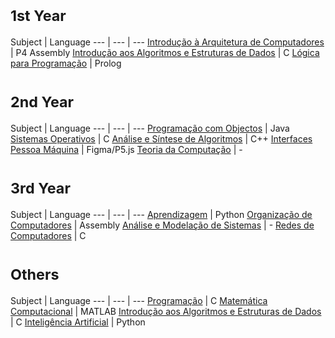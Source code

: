 # <sub>1st Year
Subject | Language
--- | --- | ---
[Introdução à Arquitetura de Computadores](https://github.com/saradinismarques/leic-a/tree/main/iac) | P4 Assembly 
[Introdução aos Algoritmos e Estruturas de Dados](https://github.com/saradinismarques/leic-a/tree/main/iaed) | C
[Lógica para Programação](https://github.com/saradinismarques/leic-a/tree/main/lp) | Prolog 
  
# <sub>2nd Year
Subject | Language 
--- | --- | ---
[Programação com Objectos](https://github.com/saradinismarques/leic-a/tree/main/po) | Java 
[Sistemas Operativos](https://github.com/saradinismarques/leic-a/tree/main/so) | C 
[Análise e Síntese de Algoritmos](https://github.com/saradinismarques/leic-a/tree/main/asa) | C++ 
[Interfaces Pessoa Máquina](https://github.com/saradinismarques/leic-a/tree/main/ipm) | Figma/P5.js 
[Teoria da Computação](https://github.com/saradinismarques/leic-a/tree/main/tc) | - 

# <sub>3rd Year
Subject | Language 
--- | --- | --- 
[Aprendizagem]() | Python 
[Organização de Computadores]() | Assembly 
[Análise e Modelação de Sistemas]() | - 
[Redes de Computadores]() | C 
  
# <sub>Others
Subject | Language 
--- | --- | --- 
[Programação](https://github.com/saradinismarques/leic-a/tree/main/prog-aero) | C 
[Matemática Computacional](https://github.com/saradinismarques/leic-a/tree/main/mc-aero) | MATLAB 
[Introdução aos Algoritmos e Estruturas de Dados](https://github.com/saradinismarques/leic-a/tree/main/iaed-aero) | C 
[Inteligência Artificial](https://github.com/saradinismarques/leic-a/tree/main/ia-aero) | Python 
